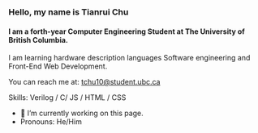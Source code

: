 ### Hello, my name is Tianrui Chu
#### I am a forth-year Computer Engineering Student at The University of British Columbia.
I am learning hardware description languages Software engineering and Front-End Web Development.

You can reach me at: tchu10@student.ubc.ca

Skills: Verilog / C/ JS / HTML / CSS


- 🔭 I’m currently working on this page.
- Pronouns: He/Him
